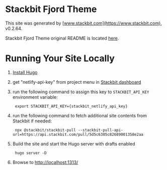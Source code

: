 # Stackbit Fjord Theme

This site was generated by [www.stackbit.com](https://www.stackbit.com), v0.2.64.

Stackbit Fjord Theme original README is located [here](./README.theme.md).

# Running Your Site Locally

1. [Install Hugo](https://gohugo.io/getting-started/quick-start/#step-1-install-hugo)

1. get "netlify-api-key" from project menu in [Stackbit dashboard](https://app.stackbit.com/dashboard)

1. run the following command to assign this key to `STACKBIT_API_KEY` environment variable:

        export STACKBIT_API_KEY={stackbit_netlify_api_key}

1. run the following command to fetch additional site contents from Stackbit if needed:

        npx @stackbit/stackbit-pull --stackbit-pull-api-url=https://api.stackbit.com/pull/5d5c6305c82689001358e2aa

1. Build the site and start the Hugo server with drafts enabled

        hugo server -D

1. Browse to [http://localhost:1313/](http://localhost:1313/)
